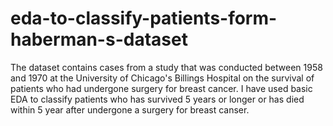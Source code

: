 # eda-to-classify-patients-form-haberman-s-dataset
The dataset contains cases from a study that was conducted between 1958 and 1970 at the University of Chicago's Billings Hospital on the survival of patients who had undergone surgery for breast cancer.
I have used basic EDA to classify patients who has  survived 5 years or longer or has died within 5 year after undergone a surgery for breast canser.    
